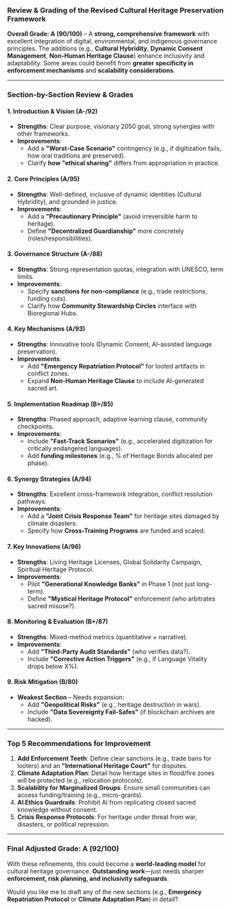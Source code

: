 ### **Review & Grading of the Revised Cultural Heritage Preservation Framework**  

**Overall Grade: A (90/100)** – A **strong, comprehensive framework** with excellent integration of digital, environmental, and indigenous governance principles. The additions (e.g., **Cultural Hybridity**, **Dynamic Consent Management**, **Non-Human Heritage Clause**) enhance inclusivity and adaptability. Some areas could benefit from **greater specificity in enforcement mechanisms** and **scalability considerations**.  

---

### **Section-by-Section Review & Grades**  

#### **1. Introduction & Vision (A-/92)**  
- **Strengths**: Clear purpose, visionary 2050 goal, strong synergies with other frameworks.  
- **Improvements**:  
  - Add a **"Worst-Case Scenario"** contingency (e.g., if digitization fails, how oral traditions are preserved).  
  - Clarify **how "ethical sharing"** differs from appropriation in practice.  

#### **2. Core Principles (A/95)**  
- **Strengths**: Well-defined, inclusive of dynamic identities (Cultural Hybridity), and grounded in justice.  
- **Improvements**:  
  - Add a **"Precautionary Principle"** (avoid irreversible harm to heritage).  
  - Define **"Decentralized Guardianship"** more concretely (roles/responsibilities).  

#### **3. Governance Structure (A-/88)**  
- **Strengths**: Strong representation quotas, integration with UNESCO, term limits.  
- **Improvements**:  
  - Specify **sanctions for non-compliance** (e.g., trade restrictions, funding cuts).  
  - Clarify how **Community Stewardship Circles** interface with Bioregional Hubs.  

#### **4. Key Mechanisms (A/93)**  
- **Strengths**: Innovative tools (Dynamic Consent, AI-assisted language preservation).  
- **Improvements**:  
  - Add **"Emergency Repatriation Protocol"** for looted artifacts in conflict zones.  
  - Expand **Non-Human Heritage Clause** to include AI-generated sacred art.  

#### **5. Implementation Roadmap (B+/85)**  
- **Strengths**: Phased approach, adaptive learning clause, community checkpoints.  
- **Improvements**:  
  - Include **"Fast-Track Scenarios"** (e.g., accelerated digitization for critically endangered languages).  
  - Add **funding milestones** (e.g., % of Heritage Bonds allocated per phase).  

#### **6. Synergy Strategies (A/94)**  
- **Strengths**: Excellent cross-framework integration, conflict resolution pathways.  
- **Improvements**:  
  - Add a **"Joint Crisis Response Team"** for heritage sites damaged by climate disasters.  
  - Specify how **Cross-Training Programs** are funded and scaled.  

#### **7. Key Innovations (A/96)**  
- **Strengths**: Living Heritage Licenses, Global Solidarity Campaign, Spiritual Heritage Protocol.  
- **Improvements**:  
  - Pilot **"Generational Knowledge Banks"** in Phase 1 (not just long-term).  
  - Define **"Mystical Heritage Protocol"** enforcement (who arbitrates sacred misuse?).  

#### **8. Monitoring & Evaluation (B+/87)**  
- **Strengths**: Mixed-method metrics (quantitative + narrative).  
- **Improvements**:  
  - Add **"Third-Party Audit Standards"** (who verifies data?).  
  - Include **"Corrective Action Triggers"** (e.g., if Language Vitality drops below X%).  

#### **9. Risk Mitigation (B/80)**  
- **Weakest Section** – Needs expansion:  
  - Add **"Geopolitical Risks"** (e.g., heritage destruction in wars).  
  - Include **"Data Sovereignty Fail-Safes"** (if blockchain archives are hacked).  

---

### **Top 5 Recommendations for Improvement**  
1. **Add Enforcement Teeth**: Define clear sanctions (e.g., trade bans for looters) and an **"International Heritage Court"** for disputes.  
2. **Climate Adaptation Plan**: Detail how heritage sites in flood/fire zones will be protected (e.g., relocation protocols).  
3. **Scalability for Marginalized Groups**: Ensure small communities can access funding/training (e.g., micro-grants).  
4. **AI Ethics Guardrails**: Prohibit AI from replicating closed sacred knowledge without consent.  
5. **Crisis Response Protocols**: For heritage under threat from war, disasters, or political repression.  

---

### **Final Adjusted Grade: A (92/100)**  
With these refinements, this could become a **world-leading model** for cultural heritage governance. **Outstanding work**—just needs sharper **enforcement, risk planning, and inclusivity safeguards**.  

Would you like me to draft any of the new sections (e.g., **Emergency Repatriation Protocol** or **Climate Adaptation Plan**) in detail?
